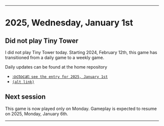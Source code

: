 
***

# 2025, Wednesday, January 1st

## Did not play Tiny Tower

<!-- TODO: For each weekly entry, make sure the date is correct. The day of the week should be modified in 4 places !-->

I did not play Tiny Tower today. Starting 2024, February 12th, this game has transitioned from a daily game to a weekly game.

Daily updates can be found at the home repository

- [:octocat: `see the entry for 2025, January 1st`](https://github.com/seanpm2001/SeansLifeArchive_Images_TinyTower/tree/master/tiny%20tower/2025/01_January/01/) 
- [`(alt link)`](/tiny%20tower/2025/01_January/01/)

## Next session

This game is now played only on Monday. Gameplay is expected to resume on 2025, Monday, January 6th.

***
